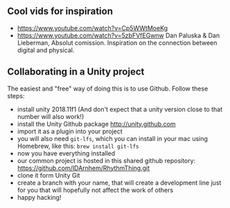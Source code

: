 ## Cool vids for inspiration

- https://www.youtube.com/watch?v=Cp5WWtMoeKg
- https://www.youtube.com/watch?v=5zbFVfEGwnw Dan Paluska & Dan Lieberman, Absolut comission. Inspiration on the connection between digital and physical.


## Collaborating in a Unity project

The easiest and "free" way of doing this is to use Github. Follow these steps:

- install unity 2018.11f1 (And don't expect that a unity version close to that number will also work!)
- install the Unity Github package http://unity.github.com
- import it as a plugin into your project
- you will also need `git-lfs`, which you can install in your mac using Homebrew, like this: `brew install git-lfs`
- now you have everything installed
- our common project is hosted in this shared github repository: https://github.com/IDArnhem/RhythmThing.git
- clone it form Unity Git
- create a branch with your name, that will create a development line just for you that will hopefully not affect the work of others
- happy hacking!
